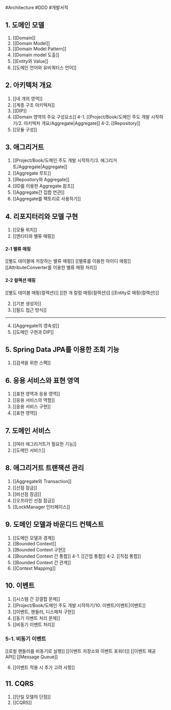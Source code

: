 #Architecture #DDD #개발서적 

## 1. 도메인 모델
1. [[Domain]]
2. [[Domain Model]]
3. [[Domain Model Pattern]]
4. [[Domain model 도출]]
5. [[Entity와 Value]]
6. [[도메인 언어와 유비쿼터스 언어]]
## 2. 아키텍처 개요
1. [[네 개의 영역]]
2. [[계층 구조 아키텍처]]
3. [[DIP]]
4. [[Domain 영역의 주요 구성요소]]
4-1. [[Project/Book/도메인 주도 개발 시작하기/2. 아키텍처 개요/Aggregate|Aggregate]]
4-2. [[Repository]]
5. [[모듈 구성]]

## 3. 애그리거트
1. [[Project/Book/도메인 주도 개발 시작하기/3. 애그리거트/Aggregate|Aggregate]]
2. [[Aggregate 루트]]
3. [[Repository와 Aggregate]]
4. [[ID를 이용한 Aggregate 참조]]
5. [[Aggregate간 집합 연관]]
6. [[Aggregate를 팩토리로 사용하기]]

## 4. 리포지터리와 모델 구현

1. [[모듈 위치]]
2. [[엔티티와 밸류 매핑]]
#### 2-1 밸류 매핑
[[별도 테이블에 저장하는 밸류 매핑]]
[[밸류를 이용한 아이디 매핑]]
[[AttributeConverter를 이용한 밸류 매핑 처리]]
#### 2-2 컬렉션 매핑
[[별도 테이블 매핑(컬렉션)]]
[[한 개 칼럼 매핑(컬렉션)]]
[[Entity로 매핑(컬렉션)]]

2. [[기본 생성자]]
3. [[필드 접근 방식]]

---

4. [[Aggregate의 영속성]]
5. [[도메인 구현과 DIP]]


## 5. Spring Data JPA를 이용한 조회 기능
1. [[검색을 위한 스펙]]

## 6. 응용 서비스와 표현 영역
1. [[표현 영역과 응용 영역]]
2. [[응용 서비스의 역할]]
3. [[응용 서비스 구현]]
4. [[표현 영역]]

## 7. 도메인 서비스
1. [[여러 애그리거트가 필요한 기능]]
2. [[도메인 서비스]]

## 8. 애그리거트 트랜잭션 관리
1. [[Aggregate와 Transaction]]
2. [[선점 잠금]]
3. [[비선점 잠금]]
4. [[오프라인 선점 잠금]]
5. [[LockManager 인터페이스]]

## 9. 도메인 모델과 바운디드 컨텍스트
1. [[도메인 모델과 경계]]
2. [[Bounded Context]]
3. [[Bounded Context 구현]]
4. [[Bounded Context 간 통합]]
4-1. [[간접 통합]]
4-2. [[직접 통합]]
5. [[Bounded Context 간 관계]]
6. [[Context Mapping]]

## 10. 이벤트
1. [[시스템 간 강결합 문제]]
2. [[Project/Book/도메인 주도 개발 시작하기/10. 이벤트/이벤트|이벤트]]
3. [[이벤트, 핸들러, 디스패처 구현]]
4. [[동기 이벤트 처리 문제]]
5. [[비동기 이벤트 처리]]
### 5-1. 비동기 이벤트
[[로컬 핸들러를 비동기로 실행]]
[[이벤트 저장소와 이벤트 포워더]]
[[이벤트 제공 API]]
[[Message Queue]]

6. [[이벤트 적용 시 추가 고려 사항]]

## 11. CQRS
1. [[단일 모델의 단점]]
2. [[CQRS]]
